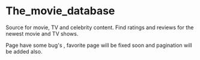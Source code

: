 # The_movie_database
Source for movie, TV and celebrity content. Find ratings and reviews for the newest movie and TV shows.

Page have some bug's , favorite page will be fixed soon and pagination will be added also.

